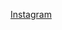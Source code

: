 [Instagram](https://instagram.fixe1-1.fna.fbcdn.net/v/t51.2885-19/s150x150/25010062_142409286418865_1105704927667159040_n.jpg?_nc_ht=instagram.fixe1-1.fna.fbcdn.net&_nc_ohc=AhIcWFCSEL4AX-UzNWK&oh=d9239b246b241865ccf2e3e75d8fbea0&oe=5F4DF770)
